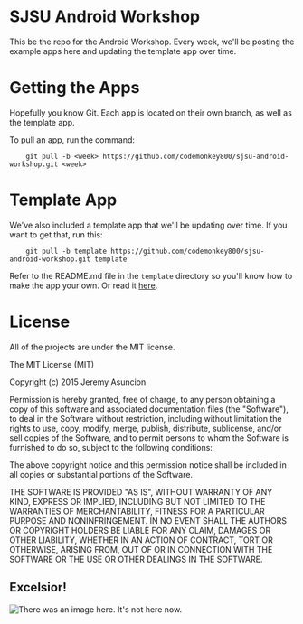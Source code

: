 # SJSU Android Workshop 
This be the repo for the Android Workshop. Every week, we'll be posting 
the example apps here and updating the template app over time.

# Getting the Apps
Hopefully you know Git. Each app is located on their own branch, as well as the template app.

To pull an app, run the command:
```
    git pull -b <week> https://github.com/codemonkey800/sjsu-android-workshop.git <week>
```

# Template App
We've also included a template app that we'll be updating over time. If you want to get that,
run this:
```
    git pull -b template https://github.com/codemonkey800/sjsu-android-workshop.git template
```

Refer to the README.md file in the `template` directory so you'll know how to make the app
your own. Or read it [here](https://github.com/codemonkey800/sjsu-android-workshop/tree/template).

# License
All of the projects are under the MIT license.

The MIT License (MIT)

Copyright (c) 2015 Jeremy Asuncion

Permission is hereby granted, free of charge, to any person obtaining a copy of this software and associated documentation files (the "Software"), to deal in the Software without restriction, including without limitation the rights to use, copy, modify, merge, publish, distribute, sublicense, and/or sell copies of the Software, and to permit persons to whom the Software is furnished to do so, subject to the following conditions:

The above copyright notice and this permission notice shall be included in all copies or substantial portions of the Software.

THE SOFTWARE IS PROVIDED "AS IS", WITHOUT WARRANTY OF ANY KIND, EXPRESS OR IMPLIED, INCLUDING BUT NOT LIMITED TO THE WARRANTIES OF MERCHANTABILITY, FITNESS FOR A PARTICULAR PURPOSE AND NONINFRINGEMENT. IN NO EVENT SHALL THE AUTHORS OR COPYRIGHT HOLDERS BE LIABLE FOR ANY CLAIM, DAMAGES OR OTHER LIABILITY, WHETHER IN AN ACTION OF CONTRACT, TORT OR OTHERWISE, ARISING FROM, OUT OF OR IN CONNECTION WITH THE SOFTWARE OR THE USE OR OTHER DEALINGS IN THE SOFTWARE.

## Excelsior!
![There was an image here. It's not here now.](http://goo.gl/74J7Qc)